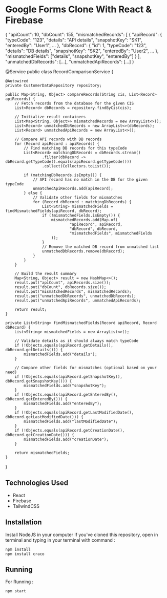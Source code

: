 # Google Forms Clone With React & Firebase

{
  "apiCount": 10,
  "dbCount": 155,
  "mismatchedRecords": [
    {
      "apiRecord": {
        "typeCode": "123",
        "details": "API details",
        "snapshotKey": "SK1",
        "enteredBy": "User1",
        ...
      },
      "dbRecord": {
        "id": 1,
        "typeCode": "123",
        "details": "DB details",
        "snapshotKey": "SK2",
        "enteredBy": "User2",
        ...
      },
      "mismatchedFields": ["details", "snapshotKey", "enteredBy"]
    }
  ],
  "unmatchedDbRecords": [...],
  "unmatchedApiRecords": [...]
}


@Service
public class RecordComparisonService {

    @Autowired
    private CustomerDataRepository repository;

    public Map<String, Object> compareRecords(String cis, List<Record> apiRecords) {
        // Fetch records from the database for the given CIS
        List<Record> dbRecords = repository.findByCis(cis);

        // Initialize result containers
        List<Map<String, Object>> mismatchedRecords = new ArrayList<>();
        List<Record> unmatchedDbRecords = new ArrayList<>(dbRecords);
        List<Record> unmatchedApiRecords = new ArrayList<>();

        // Compare API records with DB records
        for (Record apiRecord : apiRecords) {
            // Find matching DB records for this typeCode
            List<Record> matchingDbRecords = dbRecords.stream()
                    .filter(dbRecord -> dbRecord.getTypeCode().equals(apiRecord.getTypeCode()))
                    .collect(Collectors.toList());

            if (matchingDbRecords.isEmpty()) {
                // API record has no match in the DB for the given typeCode
                unmatchedApiRecords.add(apiRecord);
            } else {
                // Validate other fields for mismatches
                for (Record dbRecord : matchingDbRecords) {
                    List<String> mismatchedFields = findMismatchedFields(apiRecord, dbRecord);
                    if (!mismatchedFields.isEmpty()) {
                        mismatchedRecords.add(Map.of(
                                "apiRecord", apiRecord,
                                "dbRecord", dbRecord,
                                "mismatchedFields", mismatchedFields
                        ));
                    }
                    // Remove the matched DB record from unmatched list
                    unmatchedDbRecords.remove(dbRecord);
                }
            }
        }

        // Build the result summary
        Map<String, Object> result = new HashMap<>();
        result.put("apiCount", apiRecords.size());
        result.put("dbCount", dbRecords.size());
        result.put("mismatchedRecords", mismatchedRecords);
        result.put("unmatchedDbRecords", unmatchedDbRecords);
        result.put("unmatchedApiRecords", unmatchedApiRecords);

        return result;
    }

    private List<String> findMismatchedFields(Record apiRecord, Record dbRecord) {
        List<String> mismatchedFields = new ArrayList<>();

        // Validate details as it should always match typeCode
        if (!Objects.equals(apiRecord.getDetails(), dbRecord.getDetails())) {
            mismatchedFields.add("details");
        }

        // Compare other fields for mismatches (optional based on your need)
        if (!Objects.equals(apiRecord.getSnapshotKey(), dbRecord.getSnapshotKey())) {
            mismatchedFields.add("snapshotKey");
        }
        if (!Objects.equals(apiRecord.getEnteredBy(), dbRecord.getEnteredBy())) {
            mismatchedFields.add("enteredBy");
        }
        if (!Objects.equals(apiRecord.getLastModifiedDate(), dbRecord.getLastModifiedDate())) {
            mismatchedFields.add("lastModifiedDate");
        }
        if (!Objects.equals(apiRecord.getCreationDate(), dbRecord.getCreationDate())) {
            mismatchedFields.add("creationDate");
        }

        return mismatchedFields;
    }
}



## Technologies Used
- React
- Firebase
- TailwindCSS
## Installation
Install NodeJS in your computer
If you've cloned this repository, open in terminal and typing in your terminal with command :
```
npm install
npm install craco
```

## Running
For Running :
```
npm start
```
